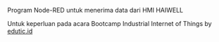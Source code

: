 Program Node-RED untuk menerima data dari HMI HAIWELL 

Untuk keperluan pada acara Bootcamp Industrial Internet of Things by [edutic.id](https://edutic.id/)
